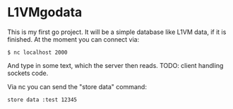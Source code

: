 L1VMgodata
==========
This is my first go project. It will be a simple database like L1VM data, if it is finished.
At the moment you can connect via:

```
$ nc localhost 2000
```

And type in some text, which the server then reads.
TODO: client handling sockets code.

Via nc you can send the "store data" command:

```
store data :test 12345
```